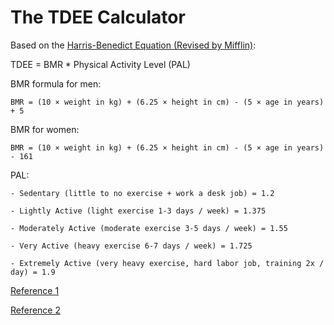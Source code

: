 # The TDEE Calculator

Based on the [Harris-Benedict Equation (Revised by Mifflin)](https://en.wikipedia.org/wiki/Harris–Benedict_equation):

TDEE = BMR \* Physical Activity Level (PAL)

BMR formula for men:

`BMR = (10 × weight in kg) + (6.25 × height in cm) - (5 × age in years) + 5`

BMR for women:

`BMR = (10 × weight in kg) + (6.25 × height in cm) - (5 × age in years) - 161`

PAL:

    - Sedentary (little to no exercise + work a desk job) = 1.2

    - Lightly Active (light exercise 1-3 days / week) = 1.375

    - Moderately Active (moderate exercise 3-5 days / week) = 1.55

    - Very Active (heavy exercise 6-7 days / week) = 1.725

    - Extremely Active (very heavy exercise, hard labor job, training 2x / day) = 1.9

[Reference 1](https://en.wikipedia.org/wiki/Harris–Benedict_equation)

[Reference 2](https://steelfitusa.com/2018/10/calculate-tdee/)
